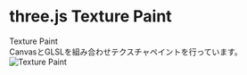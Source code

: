 # three.js Texture Paint


Texture Paint  
CanvasとGLSLを組み合わせテクスチャペイントを行っています。  
![Texture Paint](http://skizi.jp/github/assets/images/paint0.gif)